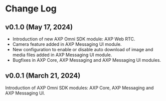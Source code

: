 # Change Log

## v0.1.0 (May 17, 2024)

- Introduction of new AXP Omni SDK module: AXP Web RTC.
- Camera feature added in AXP Messaging UI module.
- New configuration to enable or disable auto download of image and media files added in AXP Messaging UI module.
- Bugfixes in AXP Core, AXP Messaging and AXP Messaging UI modules.

## v0.0.1 (March 21, 2024)

Introduction of AXP Omni SDK modules: AXP Core, AXP Messaging and AXP Messaging UI.
